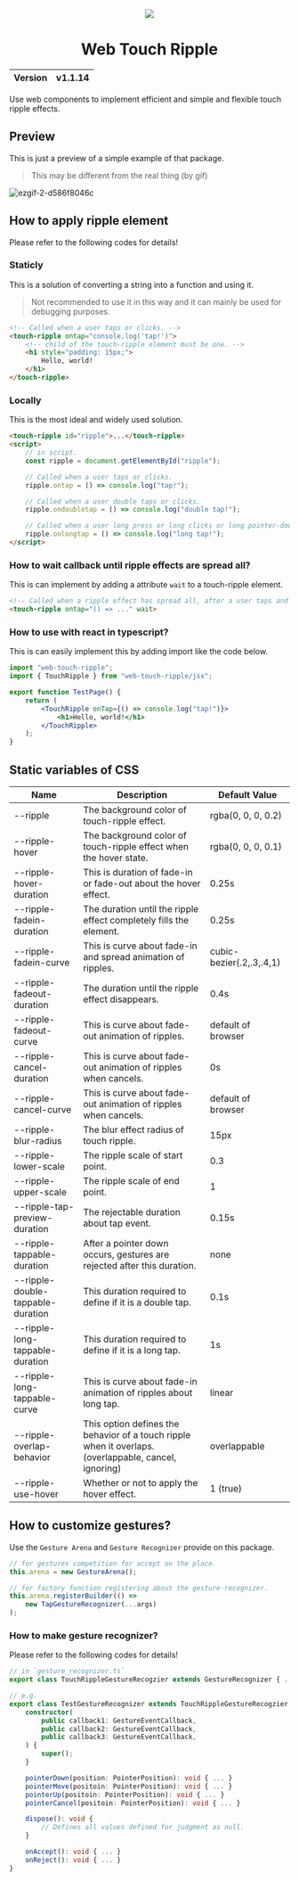 <div align="center">
    <img src="https://github.com/user-attachments/assets/60c8d039-6eca-442f-a45f-ccc044603e9e">
    <h1>Web Touch Ripple</h1>
    <table>
        <thead>
          <tr>
            <th>Version</th>
            <th>v1.1.14</th>
          </tr>
        </tbody>
    </table>
</div>

Use web components to implement efficient and simple and flexible touch ripple effects.

## Preview
This is just a preview of a simple example of that package.

> This may be different from the real thing (by gif)

![ezgif-2-d586f8046c](https://github.com/MTtankkeo/web_touch_ripple/assets/122026021/eb0c866c-fb18-4f2c-8f08-c706214e01f9)

## How to apply ripple element
Please refer to the following codes for details!

### Staticly
This is a solution of converting a string into a function and using it.

> Not recommended to use it in this way and it can mainly be used for debugging purposes.

```html
<!-- Called when a user taps or clicks. -->
<touch-ripple ontap="console.log('tap!')">
    <!-- child of the touch-ripple element must be one. -->
    <h1 style="padding: 15px;">
        Hello, world!
    </h1>
</touch-ripple>
```

### Locally
This is the most ideal and widely used solution.

```html
<touch-ripple id="ripple">...</touch-ripple>
<script>
    // in script.
    const ripple = document.getElementById("ripple");

    // Called when a user taps or clicks.
    ripple.ontap = () => console.log("tap!");

    // Called when a user double taps or clicks.
    ripple.ondoubletap = () => console.log("double tap!");

    // Called when a user long press or long clicks or long pointer-down.
    ripple.onlongtap = () => console.log("long tap!");
</script>
```

### How to wait callback until ripple effects are spread all?
This is can implement by adding a attribute `wait` to a touch-ripple element.

```html
<!-- Called when a ripple effect has spread all, after a user taps and clicks. -->
<touch-ripple ontap="() => ..." wait>
```

### How to use with react in typescript?
This is can easily implement this by adding import like the code below.

```jsx
import "web-touch-ripple";
import { TouchRipple } from "web-touch-ripple/jsx";

export function TestPage() {
    return (
        <TouchRipple onTap={() => console.log("tap!")}>
            <h1>Hello, world!</h1>
        </TouchRipple>
    );
}
```

## Static variables of CSS
| Name | Description | Default Value
| ------ | ------ | ------
| --ripple | The background color of touch-ripple effect. | rgba(0, 0, 0, 0.2)
| --ripple-hover | The background color of touch-ripple effect when the hover state. | rgba(0, 0, 0, 0.1)
| --ripple-hover-duration | This is duration of fade-in or fade-out about the hover effect. | 0.25s
| --ripple-fadein-duration | The duration until the ripple effect completely fills the element. | 0.25s
| --ripple-fadein-curve | This is curve about fade-in and spread animation of ripples. | cubic-bezier(.2,.3,.4,1)
| --ripple-fadeout-duration | The duration until the ripple effect disappears. | 0.4s
| --ripple-fadeout-curve | This is curve about fade-out animation of ripples. | default of browser
| --ripple-cancel-duration | This is curve about fade-out animation of ripples when cancels. | 0s
| --ripple-cancel-curve | This is curve about fade-out animation of ripples when cancels. | default of browser
| --ripple-blur-radius | The blur effect radius of touch ripple. | 15px
| --ripple-lower-scale | The ripple scale of start point. | 0.3
| --ripple-upper-scale | The ripple scale of end point. | 1
| --ripple-tap-preview-duration | The rejectable duration about tap event. | 0.15s
| --ripple-tappable-duration | After a pointer down occurs, gestures are rejected after this duration. | none
| --ripple-double-tappable-duration | This duration required to define if it is a double tap. | 0.1s
| --ripple-long-tappable-duration | This duration required to define if it is a long tap. | 1s
| --ripple-long-tappable-curve | This is curve about fade-in animation of ripples about long tap. | linear
| --ripple-overlap-behavior | This option defines the behavior of a touch ripple when it overlaps. (overlappable, cancel, ignoring) | overlappable
| --ripple-use-hover | Whether or not to apply the hover effect. | 1 (true)

## How to customize gestures?
Use the `Gesture Arena` and `Gesture Recognizer` provide on this package.

```js
// for gestures competition for accept on the place.
this.arena = new GestureArena();
```

```js
// for factory function registering about the gesture-recognizer.
this.arena.registerBuilder(() =>
    new TapGestureRecognizer(...args)
);
```

### How to make gesture recognizer?
Please refer to the following codes for details!

```ts
// in `gesture_recognizer.ts`
export class TouchRippleGestureRecogzier extends GestureRecognizer { ... }
```

```ts
// e.g.
export class TestGestureRecognizer extends TouchRippleGestureRecogzier {
    constructor(
        public callback1: GestureEventCallback,
        public callback2: GestureEventCallback,
        public callback3: GestureEventCallback,
    ) {
        super();
    }

    pointerDown(position: PointerPosition): void { ... }
    pointerMove(positoin: PointerPosition): void { ... }
    pointerUp(positoin: PointerPosition): void { ... }
    pointerCancel(positoin: PointerPosition): void { ... }

    dispose(): void {
        // Defines all values defined for judgment as null.
    }

    onAccept(): void { ... }
    onReject(): void { ... }
}
```
